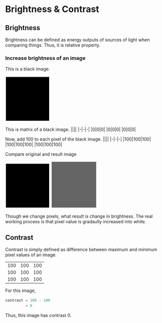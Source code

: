 # Brightness & Contrast

## Brightness

Brightness can be defined as energy outputs of sources of light when comparing things. Thus, it is relative property.

### Increase brightness of an image

This is a black image.

![](images/Brightness/bright2.jpg)

This is matrix of a black image.
||||
|-|-|-|
|0|0|0|
|0|0|0|
|0|0|0|

Now, add 100 to each pixel of the black image.
||||
|-|-|-|
|100|100|100|
|100|100|100|
|100|100|100|

Compare original and result image

![](images/Brightness/bright2.jpg)
![](images/Brightness/bright7.jpg)

Though we change pixels, what result is change in brightness.
The real working process is that pixel value is gradaully increased into white.

## Contrast

Contrast is simply defined as difference between maximum and minimum pixel values of an image.

||||
|-|-|-|
|100|100|100|
|100|100|100|
|100|100|100|

For this image, 
```js
contrast = 100 - 100
         = 0
```

Thus, this image has contrast 0.